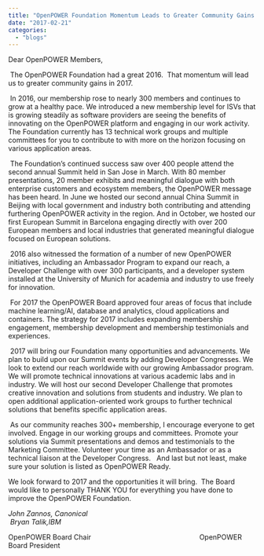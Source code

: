 ```yaml
---
title: "OpenPOWER Foundation Momentum Leads to Greater Community Gains in 2017"
date: "2017-02-21"
categories: 
  - "blogs"
---
```


Dear OpenPOWER Members,

 The OpenPOWER Foundation had a great 2016.  That momentum will lead us to greater community gains in 2017.

 In 2016, our membership rose to nearly 300 members and continues to grow at a healthy pace. We introduced a new membership level for ISVs that is growing steadily as software providers are seeing the benefits of innovating on the OpenPOWER platform and engaging in our work activity. The Foundation currently has 13 technical work groups and multiple committees for you to contribute to with more on the horizon focusing on various application areas.

 The Foundation’s continued success saw over 400 people attend the second annual Summit held in San Jose in March. With 80 member presentations, 20 member exhibits and meaningful dialogue with both enterprise customers and ecosystem members, the OpenPOWER message has been heard. In June we hosted our second annual China Summit in Beijing with local government and industry both contributing and attending furthering OpenPOWER activity in the region. And in October, we hosted our first European Summit in Barcelona engaging directly with over 200 European members and local industries that generated meaningful dialogue focused on European solutions.

 2016 also witnessed the formation of a number of new OpenPOWER initiatives, including an Ambassador Program to expand our reach, a Developer Challenge with over 300 participants, and a developer system installed at the University of Munich for academia and industry to use freely for innovation.

 For 2017 the OpenPOWER Board approved four areas of focus that include machine learning/AI, database and analytics, cloud applications and containers. The strategy for 2017 includes expanding membership engagement, membership development and membership testimonials and experiences.

 2017 will bring our Foundation many opportunities and advancements. We plan to build upon our Summit events by adding Developer Congresses. We look to extend our reach worldwide with our growing Ambassador program. We will promote technical innovations at various academic labs and in industry. We will host our second Developer Challenge that promotes creative innovation and solutions from students and industry. We plan to open additional application-oriented work groups to further technical solutions that benefits specific application areas.

 As our community reaches 300+ membership, I encourage everyone to get involved. Engage in our working groups and committees. Promote your solutions via Summit presentations and demos and testimonials to the Marketing Committee. Volunteer your time as an Ambassador or as a technical liaison at the Developer Congress.   And last but not least, make sure your solution is listed as OpenPOWER Ready.

We look forward to 2017 and the opportunities it will bring.  The Board would like to personally THANK YOU for everything you have done to improve the OpenPOWER Foundation.

_John Zannos, Canonical                                                                                Bryan Talik,IBM_

OpenPOWER Board Chair                                                        OpenPOWER Board President

